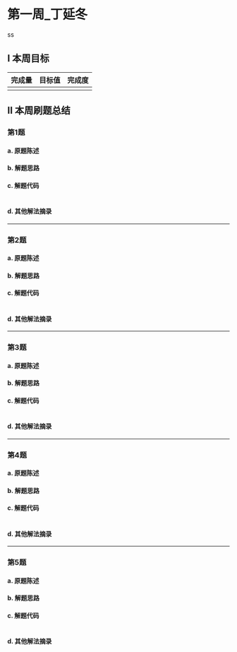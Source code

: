 # 第一周_丁延冬



ss

## I 本周目标

| 完成量 | 目标值 | 完成度 |
| :----: | :----: | :----: |
|        |        |        |

## II 本周刷题总结

### 第1题

#### a. 原题陈述



#### b. 解题思路



#### c. 解题代码

```

```

#### d. 其他解法摘录



------



### 第2题

#### a. 原题陈述



#### b. 解题思路



#### c. 解题代码

```

```

#### d. 其他解法摘录



------



### 第3题

#### a. 原题陈述



#### b. 解题思路



#### c. 解题代码

```

```

#### d. 其他解法摘录





------



### 第4题

#### a. 原题陈述



#### b. 解题思路



#### c. 解题代码

```

```

#### d. 其他解法摘录





------



### 第5题

#### a. 原题陈述



#### b. 解题思路



#### c. 解题代码

```

```

#### d. 其他解法摘录